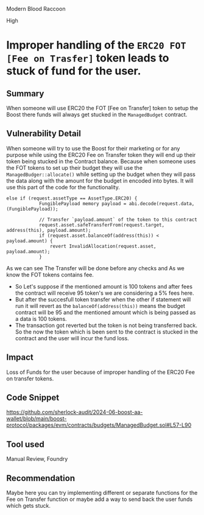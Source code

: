 Modern Blood Raccoon

High

# Improper handling of the `ERC20 FOT [Fee on Trasfer]` token leads to stuck of fund for the user.

## Summary
When someone will use ERC20 the FOT [Fee on Transfer] token to setup the Boost there funds will always get stucked in the `ManagedBudget` contract.

## Vulnerability Detail
When someone will try to use the Boost for their marketing or for any purpose while using the ERC20 Fee on Transfer token they will end up their token being stucked in the Contract balance.
Because when someone uses the FOT tokens to set up their budget they will use the `ManagedBudger::allocate()` while setting up the budget when they will pass the data along with the amount for the budget in encoded into bytes.
It will use this part of the code for the functionality.
```solidity
else if (request.assetType == AssetType.ERC20) {
            FungiblePayload memory payload = abi.decode(request.data, (FungiblePayload));

            // Transfer `payload.amount` of the token to this contract
            request.asset.safeTransferFrom(request.target, address(this), payload.amount);
            if (request.asset.balanceOf(address(this)) < payload.amount) {
                revert InvalidAllocation(request.asset, payload.amount);
            }
```
As we can see The Transfer will be done before any checks and As we know the FOT tokens contains fee. 
- So Let's suppose if the mentioned amount is 100 tokens and after fees the contract will receive 95 token's we are considering a 5% fees here.
- But after the succesfull token transfer when the other if statement will run it will revert as the `balanceOf(address(this))` means the budget contract will be 95 and the mentioned amount which is being passed as a data is 100 tokens.
- The transaction got reverted but the token is not being transferred back. So the now the token which is been sent to the contract is stucked in the contract and the user will incur the fund loss.

## Impact
Loss of Funds for the user because of improper handling of the ERC20 Fee on transfer tokens.

## Code Snippet
https://github.com/sherlock-audit/2024-06-boost-aa-wallet/blob/main/boost-protocol/packages/evm/contracts/budgets/ManagedBudget.sol#L57-L90

## Tool used

Manual Review, Foundry

## Recommendation
Maybe here you can try implementing different or separate functions for the Fee on Transfer function or maybe add a way to send back the user funds which gets stuck.